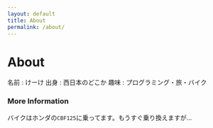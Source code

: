 ```yaml
---
layout: default
title: About
permalink: /about/
---
```

# About
名前 : けーけ
出身 : 西日本のどこか
趣味 : プログラミング・旅・バイク

### More Information

バイクはホンダの`CBF125`に乗ってます。もうすぐ乗り換えますが...

